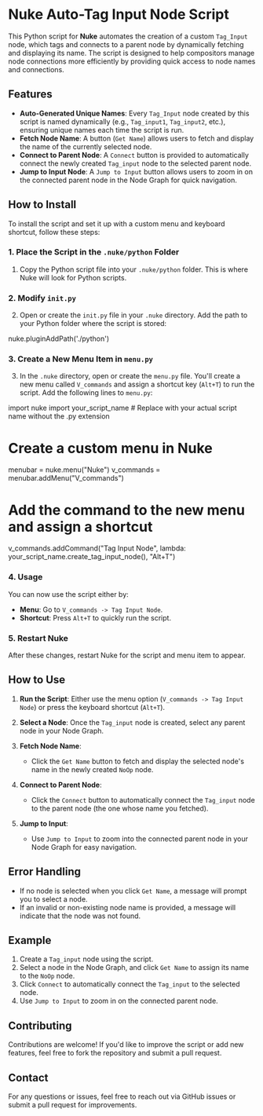 
# Nuke Auto-Tag Input Node Script

This Python script for **Nuke** automates the creation of a custom `Tag_Input` node, which tags and connects to a parent node by dynamically fetching and displaying its name.
The script is designed to help compositors manage node connections more efficiently by providing quick access to node names and connections.

## Features

- **Auto-Generated Unique Names**: Every `Tag_Input` node created by this script is named dynamically (e.g., `Tag_input1`, `Tag_input2`, etc.), ensuring unique names each time the script is run.
- **Fetch Node Name**: A button (`Get Name`) allows users to fetch and display the name of the currently selected node.
- **Connect to Parent Node**: A `Connect` button is provided to automatically connect the newly created `Tag_input` node to the selected parent node.
- **Jump to Input Node**: A `Jump to Input` button allows users to zoom in on the connected parent node in the Node Graph for quick navigation.

## How to Install

To install the script and set it up with a custom menu and keyboard shortcut, follow these steps:

### 1. Place the Script in the `.nuke/python` Folder

1. Copy the Python script file into your `.nuke/python` folder. This is where Nuke will look for Python scripts.

### 2. Modify `init.py`

2. Open or create the `init.py` file in your `.nuke` directory. Add the path to your Python folder where the script is stored:


nuke.pluginAddPath('./python')


### 3. Create a New Menu Item in `menu.py`

3. In the `.nuke` directory, open or create the `menu.py` file. You'll create a new menu called `V_commands` and assign a shortcut key (`Alt+T`) to run the script. Add the following lines to `menu.py`:


import nuke
import your_script_name  # Replace with your actual script name without the .py extension

# Create a custom menu in Nuke
menubar = nuke.menu("Nuke")
v_commands = menubar.addMenu("V_commands")

# Add the command to the new menu and assign a shortcut
v_commands.addCommand("Tag Input Node", lambda: your_script_name.create_tag_input_node(), "Alt+T")


### 4. Usage

You can now use the script either by:

- **Menu**: Go to `V_commands -> Tag Input Node`.
- **Shortcut**: Press `Alt+T` to quickly run the script.

### 5. Restart Nuke

After these changes, restart Nuke for the script and menu item to appear.

## How to Use

1. **Run the Script**: Either use the menu option (`V_commands -> Tag Input Node`) or press the keyboard shortcut (`Alt+T`).
   
2. **Select a Node**: Once the `Tag_input` node is created, select any parent node in your Node Graph.

3. **Fetch Node Name**:
   - Click the `Get Name` button to fetch and display the selected node's name in the newly created `NoOp` node.

4. **Connect to Parent Node**:
   - Click the `Connect` button to automatically connect the `Tag_input` node to the parent node (the one whose name you fetched).

5. **Jump to Input**:
   - Use `Jump to Input` to zoom into the connected parent node in your Node Graph for easy navigation.

## Error Handling

- If no node is selected when you click `Get Name`, a message will prompt you to select a node.
- If an invalid or non-existing node name is provided, a message will indicate that the node was not found.

## Example

1. Create a `Tag_input` node using the script.
2. Select a node in the Node Graph, and click `Get Name` to assign its name to the `NoOp` node.
3. Click `Connect` to automatically connect the `Tag_input` to the selected node.
4. Use `Jump to Input` to zoom in on the connected parent node.

## Contributing

Contributions are welcome! If you'd like to improve the script or add new features, feel free to fork the repository and submit a pull request.


## Contact

For any questions or issues, feel free to reach out via GitHub issues or submit a pull request for improvements.
